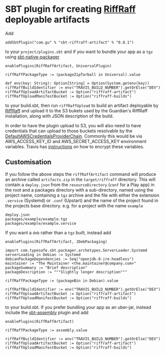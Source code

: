 SBT plugin for creating [RiffRaff](https://github.com/guardian/deploy) deployable artifacts
===========================================================================================

Add
```
addSbtPlugin("com.gu" % "sbt-riffraff-artifact" % "0.8.1")
```

to your `project/plugins.sbt` and if you want to bundle your app as a `tgz` using 
[sbt-native-packager](https://github.com/sbt/sbt-native-packager) 

```
enablePlugins(RiffRaffArtifact, UniversalPlugin)

riffRaffPackageType := (packageZipTarball in Universal).value

def env(key: String): Option[String] = Option(System.getenv(key))
riffRaffBuildIdentifier := env("TRAVIS_BUILD_NUMBER").getOrElse("DEV")
riffRaffUploadArtifactBucket := Option("riffraff-artifact")
riffRaffUploadManifestBucket := Option("riffraff-builds")
```

to your build.sbt, then run `riffRaffUpload` to build an artifact deployable by
[RiffRaff](https://github.com/guardian/deploy) and upload it to the S3 bukets used
by the Guardian's RiffRaff installation, along with JSON description of the build. 

In order to have the plugin upload to S3, you will also need to have credentials that
can upload to those buckets resolvable by the [DefaultAWSCredentialsProviderChain](http://docs.aws.amazon.com/AWSJavaSDK/latest/javadoc/com/amazonaws/auth/DefaultAWSCredentialsProviderChain.html). Commonly this would be via AWS_ACCESS_KEY_ID and 
AWS_SECRET_ACCESS_KEY environment variables. Travis has [instructions](http://docs.travis-ci.com/user/environment-variables/#Encrypting-Variables-Using-a-Public-Key) 
on how to encrypt these variables.

Customisation
-------------

If you follow the above steps the `riffRaffArtifact` command will produce an archive called `artifacts.zip` in the 
`target/riffraff` directory. This will contain a `deploy.json` from the `resourceDirectory` (`conf` for a Play app) in 
the root and a packages directory with a sub-directory, named using the project name, containing a `tgz` archive and 
the file with either the extension `.service` (Systemd) or `.conf` (Upstart) and the name of the project found in the projects base 
directory. e.g. for a project with the name `example`

```
deploy.json
packages/example/example.tgz
packages/example/example.service
```

If you want a `deb` rather than a `tgz` built, instead add
```
enablePlugins(RiffRaffArtifact, JDebPackaging)

import com.typesafe.sbt.packager.archetypes.ServerLoader.Systemd
serverLoading in Debian := Systemd
debianPackageDependencies := Seq("openjdk-8-jre-headless")
maintainer := "The Maintainer <the.maintainer@company.com>"
packageSummary := "Brief description"
packageDescription := """Slightly longer description"""

riffRaffPackageType := (packageBin in Debian).value

riffRaffBuildIdentifier := env("TRAVIS_BUILD_NUMBER").getOrElse("DEV")
riffRaffUploadArtifactBucket := Option("riffraff-artifact")
riffRaffUploadManifestBucket := Option("riffraff-builds")
```
to your build.sbt. If you prefer bundling your app as an uber-jar, instead include the 
[sbt-assembly](https://github.com/sbt/sbt-assembly) plugin and add

```
enablePlugins(RiffRaffArtifact)

riffRaffPackageType := assembly.value

riffRaffBuildIdentifier := env("TRAVIS_BUILD_NUMBER").getOrElse("DEV")
riffRaffUploadArtifactBucket := Option("riffraff-artifact")
riffRaffUploadManifestBucket := Option("riffraff-builds")
```

